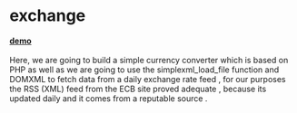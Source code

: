 # exchange

<a href='https://www.phpsolutions.org/2018/03/29/currency-converter-using-php-simple-xml-load-file-jquiry-bootstrap/' target='blanc'><b>demo</b></a>
<br/>
<br/>
Here, we are going to build a simple currency converter which is based on PHP as well as we are going to use the simplexml_load_file function and DOMXML to fetch data  from  a  daily exchange rate feed , for our purposes the RSS (XML) feed from the ECB site proved adequate , because its updated daily and it comes from a reputable source .
